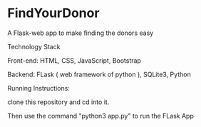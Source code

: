 # FindYourDonor
A Flask-web app to make finding the donors easy

Technology Stack    

Front-end: HTML, CSS, JavaScript, Bootstrap

Backend: FLask ( web framework of python ), SQLite3, Python


Running Instructions:

clone this repository and cd into it.

Then use the command "python3 app.py" to run the FLask App
